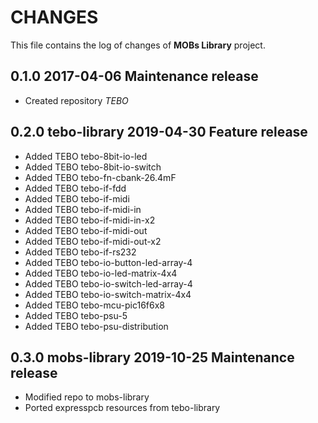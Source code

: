 # CHANGES
This file contains the log of changes of **MOBs Library** project.


## 0.1.0 2017-04-06 Maintenance release
- Created repository *TEBO*


## 0.2.0 **tebo-library** 2019-04-30 Feature release
- Added TEBO tebo-8bit-io-led
- Added TEBO tebo-8bit-io-switch
- Added TEBO tebo-fn-cbank-26.4mF
- Added TEBO tebo-if-fdd
- Added TEBO tebo-if-midi
- Added TEBO tebo-if-midi-in
- Added TEBO tebo-if-midi-in-x2
- Added TEBO tebo-if-midi-out
- Added TEBO tebo-if-midi-out-x2
- Added TEBO tebo-if-rs232
- Added TEBO tebo-io-button-led-array-4
- Added TEBO tebo-io-led-matrix-4x4
- Added TEBO tebo-io-switch-led-array-4
- Added TEBO tebo-io-switch-matrix-4x4
- Added TEBO tebo-mcu-pic16f6x8
- Added TEBO tebo-psu-5
- Added TEBO tebo-psu-distribution


## 0.3.0 **mobs-library** 2019-10-25 Maintenance release
- Modified repo to mobs-library
- Ported expresspcb resources from tebo-library